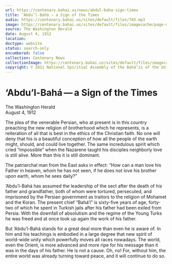 ```yaml
---
url: https://centenary.bahai.us/news/abdul-baha-sign-times
title: ‘Abdu’l-Bahá — a Sign of the Times
audio: https://centenary.bahai.us/sites/default/files/785.mp3
image: https://centenary.bahai.us/sites/default/files/imagecache/page-main-image/images/press_clippings/08-04-1912%2CThe%20Washington%20Herald%2CAbdul%20Baha%20-%20A%20Sign%20of%20the%20Times.png
source: The Washington Herald
date: August 4, 1912
location: 
doctype: website
status: search-only
encumbered: false
collection: Centenary News
collectionImage: https://centenary.bahai.us/sites/default/files/imagecache/theme-image/main_image/abdulbaha-overview-small_0.jpg
copyright: © 2011 National Spiritual Assembly of the Bahá’ís of the United States
---
```



# ‘Abdu’l-Bahá — a Sign of the Times

The Washington Herald  
August 4, 1912  
  



The plea of the venerable Persian, who at present is in this country preaching the new religion of brotherhood which he represents, is a reiteration of all that is best in the ethics of the Christian faith. No one will deny that his is a beautiful conception of how all the people of the earth might, should, and could live together. The same incredulous spirit which cried “impossible” when the Nazarene taught his disciples neighborly love is still alive. More than this it is still dominant.

The patriarchal man from the East asks in effect: “How can a man love his Father in heaven, whom he has not seen, if he does not love his brother upon earth, whom he sees daily?”

‘Abdu’l-Bahá has assumed the leadership of the sect after the death of his father and grandfather, both of whom were tortured, persecuted, and imprisoned by the Persian government as traitors to the religion of Mohamet and the Koran. The present chief “Bahá’í” is sixty-five years of age, forty-two of which he spent in Turkish jails after his father had been exiled from Persia. With the downfall of absolutism and the regime of the Young Turks he was freed and at once took up again the work of his father.

But ‘Abdu’l-Bahá stands for a great deal more than even he is aware of. In him and his teachings is embodied in a large degree that new spirit of world-wide unity which powerfully moves all races nowadays. The world, even the Orient, is more advanced and more ripe for his message than it was in the days of his father. He is not a cause. Oh, no! For, without him, the entire world was already turning toward peace, and it will continue to do so.